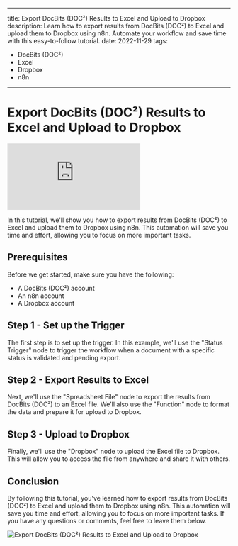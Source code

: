 
---
title: Export DocBits (DOC²) Results to Excel and Upload to Dropbox
description: Learn how to export results from DocBits (DOC²) to Excel and upload them to Dropbox using n8n. Automate your workflow and save time with this easy-to-follow tutorial.
date: 2022-11-29
tags:
  - DocBits (DOC²)
  - Excel
  - Dropbox
  - n8n
---

# Export DocBits (DOC²) Results to Excel and Upload to Dropbox

<div class='video-container'>
  <iframe src="https://www.youtube.com/embed/VIDEO_ID" frameborder="0" allowfullscreen></iframe>
</div>

In this tutorial, we'll show you how to export results from DocBits (DOC²) to Excel and upload them to Dropbox using n8n. This automation will save you time and effort, allowing you to focus on more important tasks.

## Prerequisites

Before we get started, make sure you have the following:

- A DocBits (DOC²) account
- An n8n account
- A Dropbox account

## Step 1 - Set up the Trigger

The first step is to set up the trigger. In this example, we'll use the "Status Trigger" node to trigger the workflow when a document with a specific status is validated and pending export.

## Step 2 - Export Results to Excel

Next, we'll use the "Spreadsheet File" node to export the results from DocBits (DOC²) to an Excel file. We'll also use the "Function" node to format the data and prepare it for upload to Dropbox.

## Step 3 - Upload to Dropbox

Finally, we'll use the "Dropbox" node to upload the Excel file to Dropbox. This will allow you to access the file from anywhere and share it with others.

## Conclusion

By following this tutorial, you've learned how to export results from DocBits (DOC²) to Excel and upload them to Dropbox using n8n. This automation will save you time and effort, allowing you to focus on more important tasks. If you have any questions or comments, feel free to leave them below.

![Export DocBits (DOC²) Results to Excel and Upload to Dropbox](/_images/excel-dropbox.png)
